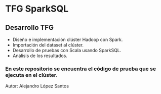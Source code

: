 # TFG SparkSQL

## Desarrollo TFG
- Diseño e implementación clúster Hadoop con Spark.
- Importación del dataset al clúster.
- Desarrollo de pruebas con Scala usando SparkSQL.
- Análisis de los resultados.

### En este repositorio se encuentra el código de prueba que se ejecuta en el clúster.

Autor: Alejandro López Santos
